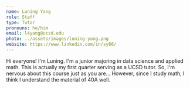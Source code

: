 ```yaml
---
name: Luning Yang
role: Staff
type: Tutor
pronouns: he/him
email: l4yang@ucsd.edu
photo: ../assets/images/luning-yang.png
website: https://www.linkedin.com/in/sy66/
---
```

Hi everyone! I'm Luning. I'm a junior majoring in data science and applied math. This is actually my first quarter serving as a UCSD tutor. So, I'm nervous about this course just as you are... However, since I study math, I think I understand the material of 40A well. 